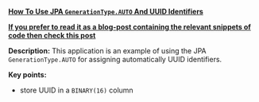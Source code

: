 **[How To Use JPA `GenerationType.AUTO` And UUID Identifiers](https://github.com/andreipall/Spring-Boot-JPA/tree/master/HibernateSpringBootAutoUUID)**

<b><a href="https://persistencelayer.wixsite.com/springboot-hibernate/post/the-best-way-to-use-jpa-generationtype-auto-and-uuid-identifiers">If you prefer to read it as a blog-post containing the relevant snippets of code then check this post</a></b>

**Description:** This application is an example of using the JPA `GenerationType.AUTO` for assigning automatically UUID identifiers.

**Key points:**
- store UUID in a `BINARY(16)` column
